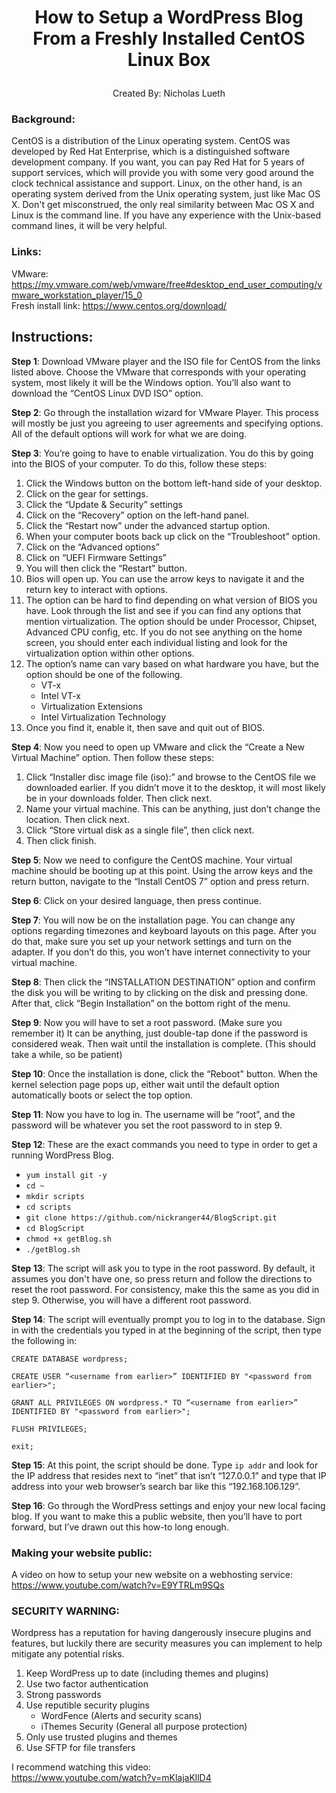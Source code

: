 # <p align="center"> How to Setup a WordPress Blog From a Freshly Installed CentOS Linux Box </p>
<p align="center"> Created By: Nicholas Lueth </p>

### Background: 
CentOS is a distribution of the Linux operating system. CentOS was developed by Red Hat Enterprise, which is a distinguished software development company. If you want, you can pay Red Hat for 5 years of support services, which will provide you with some very good around the clock technical assistance and support. Linux, on the other hand, is an operating system derived from the Unix operating system, just like Mac OS X. Don't get misconstrued, the only real similarity between Mac OS X and Linux is the command line. If you have any experience with the Unix-based command lines, it will be very helpful.

### Links:
VMware: https://my.vmware.com/web/vmware/free#desktop_end_user_computing/vmware_workstation_player/15_0 <br>
Fresh install link: https://www.centos.org/download/ 

## Instructions:
**Step 1**: 
Download VMware player and the ISO file for CentOS from the links listed above. Choose the VMware that corresponds with your operating system, most likely it will be the Windows option. You’ll also want to download the “CentOS Linux DVD ISO” option.

**Step 2**: 
Go through the installation wizard for VMware Player. This process will mostly be just you agreeing to user agreements and specifying options. All of the default options will work for what we are doing.

**Step 3**: 
You’re going to have to enable virtualization. You do this by going into the BIOS of your computer. To do this, follow these steps:
1.  Click the Windows button on the bottom left-hand side of your desktop.
2.  Click on the gear for settings.
3.  Click the “Update & Security” settings
4.	Click on the “Recovery” option on the left-hand panel.
5. 	Click the “Restart now” under the advanced startup option.
6. 	When your computer boots back up click on the “Troubleshoot” option.
7. 	Click on the “Advanced options”
8. 	Click on “UEFI Firmware Settings”
9. 	You will then click the “Restart”  button.
10.	Bios will open up. You can use the arrow keys to navigate it and the return key to interact with options. 
11.	The option can be hard to find depending on what version of BIOS you have. Look through the list and see if you can find any options that mention virtualization. The option should be under Processor, Chipset, Advanced CPU config, etc. If you do not see anything on the home screen, you should enter each individual listing and look for the virtualization option within other options.
12.	The option’s name can vary based on what hardware you have, but the option should be one of the following.
    - VT-x
    - Intel VT-x
    - Virtualization Extensions
    - Intel Virtualization Technology
13.	Once you find it, enable it, then save and quit out of BIOS.

**Step 4**: 
Now you need to open up VMware and click the “Create a New Virtual Machine” option. Then follow these steps:
1.	Click “Installer disc image file (iso):” and browse to the CentOS file we downloaded earlier. If you didn’t move it to the desktop, it will most likely be in your downloads folder. Then click next.
2.	Name your virtual machine. This can be anything, just don’t change the location. Then click next.
3.	Click “Store virtual disk as a single file”, then click next.
4.	Then click finish.

**Step 5**: 
Now we need to configure the CentOS machine. Your virtual machine should be booting up at this point. Using the arrow keys and the return button, navigate to the “Install CentOS 7” option and press return.

**Step 6**: 
Click on your desired language, then press continue.

**Step 7**: 
You will now be on the installation page. You can change any options regarding timezones and keyboard layouts on this page. After you do that, make sure you set up your network settings and turn on the adapter. If you don’t do this, you won’t have internet connectivity to your virtual machine.

**Step 8**: 
Then click the “INSTALLATION DESTINATION” option and confirm the disk you will be writing to by clicking on the disk and pressing done. After that, click “Begin Installation” on the bottom right of the menu.

**Step 9**: 
Now you will have to set a root password. (Make sure you remember it) It can be anything, just double-tap done if the password is considered weak. Then wait until the installation is complete. (This should take a while, so be patient)

**Step 10**: 
Once the installation is done, click the “Reboot" button. When the kernel selection page pops up, either wait until the default option automatically boots or select the top option.

**Step 11**: 
Now you have to log in. The username will be “root”, and the password will be whatever you set the root password to in step 9. 

**Step 12**: 
These are the exact commands you need to type in order to get a running WordPress Blog.
-	`yum install git -y`
-	`cd ~`
-	`mkdir scripts`
-	`cd scripts`
-	`git clone https://github.com/nickranger44/BlogScript.git`
-	`cd BlogScript`
-	`chmod +x getBlog.sh`
-	`./getBlog.sh`

**Step 13**: 
The script will ask you to type in the root password. By default, it assumes you don't have one, so press return and follow the directions to reset the root password. For consistency, make this the same as you did in step 9. Otherwise, you will have a different root password.

**Step 14**: 
The script will eventually prompt you to log in to the database. Sign in with the credentials you typed in at the beginning of the script, then type the following in:
``` 
CREATE DATABASE wordpress;

CREATE USER “<username from earlier>” IDENTIFIED BY "<password from earlier>";

GRANT ALL PRIVILEGES ON wordpress.* TO “<username from earlier>” IDENTIFIED BY "<password from earlier>";

FLUSH PRIVILEGES;

exit;
```
**Step 15**: 
At this point, the script should be done. Type `ip addr` and look for the IP address that resides next to “inet” that isn’t “127.0.0.1” and type that IP address into your web browser’s search bar like this “192.168.106.129”.

**Step 16**: 
Go through the WordPress settings and enjoy your new local facing blog. If you want to make this a public website, then you’ll have to port forward, but I’ve drawn out this how-to long enough.

### Making your website public:
A video on how to setup your new website on a webhosting service: <br>
https://www.youtube.com/watch?v=E9YTRLm9SQs

### SECURITY WARNING:
Wordpress has a reputation for having dangerously insecure plugins and features, but luckily there are security measures you can implement to help mitigate any potential risks. 
1. Keep WordPress up to date (including themes and plugins)
2. Use two factor authentication
3. Strong passwords
4. Use reputible security plugins
    * WordFence (Alerts and security scans)
    * iThemes Security (General all purpose protection)
5. Only use trusted plugins and themes
6. Use SFTP for file transfers

I recommend watching this video: <br>
https://www.youtube.com/watch?v=mKlajaKllD4

